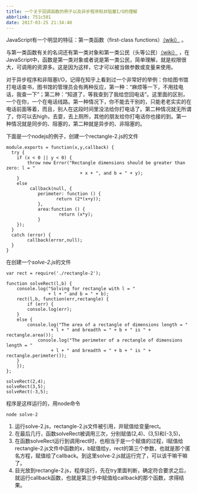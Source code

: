```yaml
---
title: 一个关于回调函数的例子以及异步程序和非阻塞I/O的理解
abbrlink: 751c501
date: 2017-03-25 21:34:40
---
```



JavaScript有一个明显的特征：第一类函数（first-class functions）[（wiki）](https://en.wikipedia.org/wiki/First-class_function) 。

与第一类函数有关的名词还有第一类对象和第一类公民（头等公民）[（wiki）](https://en.wikipedia.org/wiki/First-class_citizen) ，在JavaScript中，函数是第一类对象或者说是第一类公民，简单理解，就是权限很大，可调用的资源多。这是因为这样，它才可以被当做参数或变量来使用。

对于异步程序和非阻塞I/O，记得在知乎上看到过一个非常好的举例：你给图书馆打电话查书，图书馆的管理员会有两种反应，第一种：“麻烦等一下，不用挂电话，我查一下”；第二种：“知道了，等我查到了我给您回电话”。这里面的区别，一个在你，一个在电话线路。第一种情况下，你不能去干别的，只能老老实实的在电话前面等着，而且，别人在这段时间里没法给你打电话了。第二种情况就无所谓了，你可以去high，去耍，去上厕所，其他的朋友给你打电话你也接的到。第一种情况就是同步的、阻塞的，第二种就是异步的、非阻塞的。

下面是一个nodejs的例子，创建一个rectangle-2.js的文件

~~~
module.exports = function(x,y,callback) {
  try {
    if (x < 0 || y < 0) {
        throw new Error("Rectangle dimensions should be greater than zero: l = "
                            + x + ", and b = " + y);
    }
    else
         callback(null, {
            perimeter: function () {
        		   return (2*(x+y));
			},
            area:function () {
        		    return (x*y);
			}
    });
  }
  catch (error) {
        callback(error,null);
  }
}
~~~

在创建一个*solve-2.js*的文件

~~~
var rect = require('./rectangle-2');

function solveRect(l,b) {
    console.log("Solving for rectangle with l = "
                + l + " and b = " + b);
    rect(l,b, function(err,rectangle) {
        if (err) {
	    console.log(err);
	}
	else {
	    console.log("The area of a rectangle of dimensions length = "
                 + l + " and breadth = " + b + " is " + rectangle.area());
            console.log("The perimeter of a rectangle of dimensions length = "
                 + l + " and breadth = " + b + " is " + rectangle.perimeter());
	}
    });
};

solveRect(2,4);
solveRect(3,5);
solveRect(-3,5);
~~~

程序是这样运行的，用node命令

~~~
node solve-2
~~~

1.  运行solve-2.js，rectangle-2.js文件被引用，并赋值给变量rect。
2.  在最后几行，函数solveRect被调用三次，分别赋值(2,4)、(3,5)和(-3,5)，
3.  在函数solveRect运行到调用rect时，也相当于是一个赋值的过程，l赋值给rectangle-2.js文件中函数的x，b赋值给y，rect的第三个参数，也就是那个匿名方程，赋值给了callback。到这里solve-2.js就运行完了，可以该干嘛干嘛了。
4.  目光放到rectangle-2.js，程序运行，先在try里面判断，确定符合要求之后，就运行callback函数，也就是第三步中赋值给callback的那个函数，求得结果。
